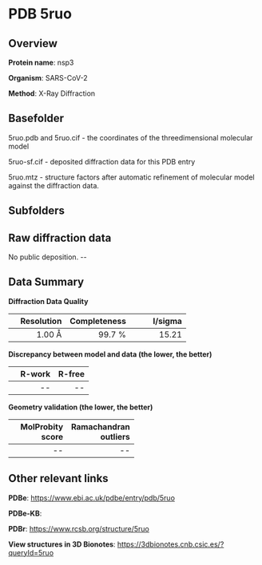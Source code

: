 # PDB 5ruo

## Overview

**Protein name**: nsp3

**Organism**: SARS-CoV-2

**Method**: X-Ray Diffraction



## Basefolder

5ruo.pdb and 5ruo.cif - the coordinates of the threedimensional molecular model

5ruo-sf.cif - deposited diffraction data for this PDB entry

5ruo.mtz - structure factors after automatic refinement of molecular model against the diffraction data.

## Subfolders









## Raw diffraction data

No public deposition. --<br> 

## Data Summary
**Diffraction Data Quality**

|   | Resolution | Completeness| I/sigma |
|---|-------------:|----------------:|--------------:|
|   |1.00 Å|99.7  %|<img width=50/>15.21|

**Discrepancy between model and data (the lower, the better)**

|   | **R-work**| **R-free**   
|---|-------------:|----------------:|           
||--|--|

**Geometry validation (the lower, the better)**

|   |**MolProbity<br>score**| **Ramachandran<br>outliers** 
|---|-------------:|----------------:|
||--|--|

 

 



## Other relevant links 
**PDBe**:  https://www.ebi.ac.uk/pdbe/entry/pdb/5ruo

**PDBe-KB**:  
 
**PDBr**: https://www.rcsb.org/structure/5ruo 

**View structures in 3D Bionotes**: https://3dbionotes.cnb.csic.es/?queryId=5ruo

